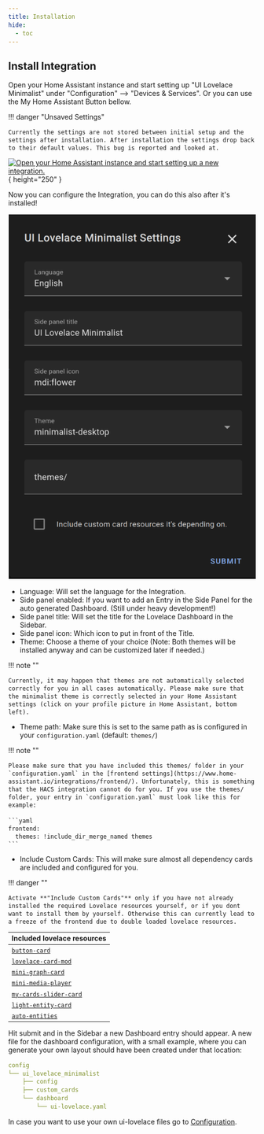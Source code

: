 ```yaml
---
title: Installation
hide:
  - toc
---
```


<!-- markdownlint-disable MD046 -->

## Install Integration

Open your Home Assistant instance and start setting up "UI Lovelace Minimalist" under "Configuration" --> "Devices & Services". Or you can use the My Home Assistant Button bellow.

!!! danger "Unsaved Settings"

    Currently the settings are not stored between initial setup and the settings after installation. After installation the settings drop back to their default values. This bug is reported and looked at.

[![Open your Home Assistant instance and start setting up a new integration.](https://my.home-assistant.io/badges/config_flow_start.svg)](https://my.home-assistant.io/redirect/config_flow_start/?domain=ui_lovelace_minimalist){ height="250" }

Now you can configure the Integration, you can do this also after it's installed!

![hacs_integration_config](../../assets/img/setup/hacs_integration_config.png)

- Language: Will set the language for the Integration.
- Side panel enabled: If you want to add an Entry in the Side Panel for the auto generated Dashboard. (Still under heavy development!)
- Side panel title: Will set the title for the Lovelace Dashboard in the Sidebar.
- Side panel icon: Which icon to put in front of the Title.
- Theme: Choose a theme of your choice (Note: Both themes will be installed anyway and can be customized later if needed.)

!!! note ""

    Currently, it may happen that themes are not automatically selected correctly for you in all cases automatically. Please make sure that the minimalist theme is correctly selected in your Home Assistant settings (click on your profile picture in Home Assistant, bottom left).

- Theme path: Make sure this is set to the same path as is configured in your `configuration.yaml` (default: `themes/`)

!!! note ""

    Please make sure that you have included this themes/ folder in your `configuration.yaml` in the [frontend settings](https://www.home-assistant.io/integrations/frontend/). Unfortunately, this is something that the HACS integration cannot do for you. If you use the themes/ folder, your entry in `configuration.yaml` must look like this for example:

    ```yaml
    frontend:
      themes: !include_dir_merge_named themes
    ```

- Include Custom Cards: This will make sure almost all dependency cards are included and configured for you.

!!! danger ""

    Activate **"Include Custom Cards"** only if you have not already installed the required Lovelace resources yourself, or if you dont want to install them by yourself. Otherwise this can currently lead to a freeze of the frontend due to double loaded lovelace resources.

| Included lovelace resources                                             |
| ----------------------------------------------------------------------- |
| [`button-card`](https://github.com/custom-cards/button-card)            |
| [`lovelace-card-mod`](https://github.com/thomasloven/lovelace-card-mod) |
| [`mini-graph-card`](https://github.com/kalkih/mini-graph-card)          |
| [`mini-media-player`](https://github.com/kalkih/mini-media-player)      |
| [`my-cards-slider-card`](https://github.com/AnthonMS/my-cards)          |
| [`light-entity-card`](https://github.com/ljmerza/light-entity-card)     |
| [`auto-entities`](https://github.com/thomasloven/lovelace-auto-entities)|

Hit submit and in the Sidebar a new Dashboard entry should appear.
A new file for the dashboard configuration, with a small example, where you can generate your own layout should have been created under that location:

```yaml
config
└── ui_lovelace_minimalist
    ├── config
    ├── custom_cards
    └── dashboard
        └── ui-lovelace.yaml
```

In case you want to use your own ui-lovelace files go to [Configuration](../configuration).
